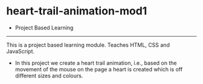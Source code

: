 # heart-trail-animation-mod1

- Project Based Learning
------------------------------------

This is a project based learning module. Teaches HTML, CSS and JavaScript.

- In this project we create a heart trail animation, i.e., based on the movement of the mouse on the page a heart is created which is off different sizes and colours. 
